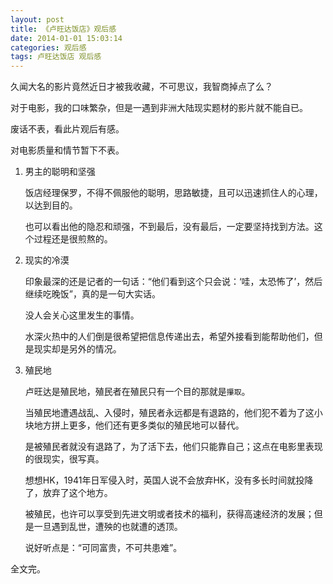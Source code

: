 ```yaml
---
layout: post
title: 《卢旺达饭店》观后感
date: 2014-01-01 15:03:14
categories: 观后感
tags: 卢旺达饭店 观后感
---
```



久闻大名的影片竟然近日才被我收藏，不可思议，我智商掉点了么？

对于电影，我的口味繁杂，但是一遇到非洲大陆现实题材的影片就不能自已。

废话不表，看此片观后有感。

对电影质量和情节暂下不表。

1. 男主的聪明和坚强

    饭店经理保罗，不得不佩服他的聪明，思路敏捷，且可以迅速抓住人的心理，以达到目的。

    也可以看出他的隐忍和顽强，不到最后，没有最后，一定要坚持找到方法。这个过程还是很煎熬的。

2. 现实的冷漠

    印象最深的还是记者的一句话：“他们看到这个只会说：‘哇，太恐怖了’，然后继续吃晚饭”，真的是一句大实话。

    没人会关心这里发生的事情。

    水深火热中的人们倒是很希望把信息传递出去，希望外接看到能帮助他们，但是现实却是另外的情况。

3. 殖民地

    卢旺达是殖民地，殖民者在殖民只有一个目的那就是`攥取`。
      
    当殖民地遭遇战乱、入侵时，殖民者永远都是有退路的，他们犯不着为了这小块地方拼上更多，他们还有更多类似的殖民地可以替代。
      
    是被殖民者就没有退路了，为了活下去，他们只能靠自己；这点在电影里表现的很现实，很写真。
      
    想想HK，1941年日军侵入时，英国人说不会放弃HK，没有多长时间就投降了，放弃了这个地方。
      
    被殖民，也许可以享受到先进文明或者技术的福利，获得高速经济的发展；但是一旦遇到乱世，遭殃的也就遭的透顶。
      
    说好听点是：“可同富贵，不可共患难”。


全文完。


